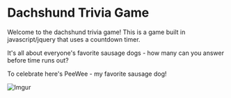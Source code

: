 # Dachshund Trivia Game

Welcome to the dachshund trivia game! This is a game built in javascript/jquery that uses a countdown timer.

It's all about everyone's favorite sausage dogs - how many can you answer before time runs out?

To celebrate here's PeeWee - my favorite sausage dog!

![Imgur](https://i.imgur.com/K4lw1yhl.png)
